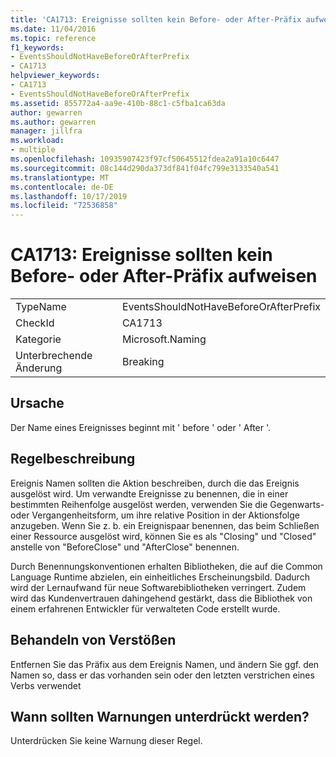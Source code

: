 ```yaml
---
title: 'CA1713: Ereignisse sollten kein Before- oder After-Präfix aufweisen'
ms.date: 11/04/2016
ms.topic: reference
f1_keywords:
- EventsShouldNotHaveBeforeOrAfterPrefix
- CA1713
helpviewer_keywords:
- CA1713
- EventsShouldNotHaveBeforeOrAfterPrefix
ms.assetid: 855772a4-aa9e-410b-88c1-c5fba1ca63da
author: gewarren
ms.author: gewarren
manager: jillfra
ms.workload:
- multiple
ms.openlocfilehash: 10935907423f97cf50645512fdea2a91a10c6447
ms.sourcegitcommit: 08c144d290da373df841f04fc799e3133540a541
ms.translationtype: MT
ms.contentlocale: de-DE
ms.lasthandoff: 10/17/2019
ms.locfileid: "72536858"
---
```

# <a name="ca1713-events-should-not-have-before-or-after-prefix"></a>CA1713: Ereignisse sollten kein Before- oder After-Präfix aufweisen

|||
|-|-|
|TypeName|EventsShouldNotHaveBeforeOrAfterPrefix|
|CheckId|CA1713|
|Kategorie|Microsoft.Naming|
|Unterbrechende Änderung|Breaking|

## <a name="cause"></a>Ursache
Der Name eines Ereignisses beginnt mit ' before ' oder ' After '.

## <a name="rule-description"></a>Regelbeschreibung
Ereignis Namen sollten die Aktion beschreiben, durch die das Ereignis ausgelöst wird. Um verwandte Ereignisse zu benennen, die in einer bestimmten Reihenfolge ausgelöst werden, verwenden Sie die Gegenwarts- oder Vergangenheitsform, um ihre relative Position in der Aktionsfolge anzugeben. Wenn Sie z. b. ein Ereignispaar benennen, das beim Schließen einer Ressource ausgelöst wird, können Sie es als "Closing" und "Closed" anstelle von "BeforeClose" und "AfterClose" benennen.

Durch Benennungskonventionen erhalten Bibliotheken, die auf die Common Language Runtime abzielen, ein einheitliches Erscheinungsbild. Dadurch wird der Lernaufwand für neue Softwarebibliotheken verringert. Zudem wird das Kundenvertrauen dahingehend gestärkt, dass die Bibliothek von einem erfahrenen Entwickler für verwalteten Code erstellt wurde.

## <a name="how-to-fix-violations"></a>Behandeln von Verstößen
Entfernen Sie das Präfix aus dem Ereignis Namen, und ändern Sie ggf. den Namen so, dass er das vorhanden sein oder den letzten verstrichen eines Verbs verwendet

## <a name="when-to-suppress-warnings"></a>Wann sollten Warnungen unterdrückt werden?
Unterdrücken Sie keine Warnung dieser Regel.
